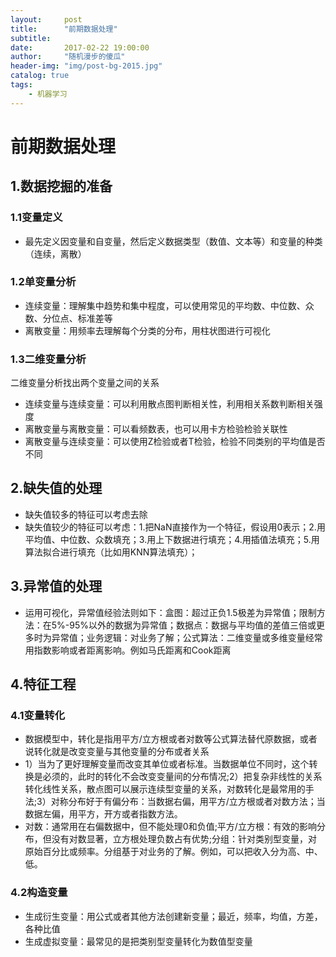 ```yaml
---
layout:     post
title:      "前期数据处理"
subtitle:
date:       2017-02-22 19:00:00
author:     "随机漫步的傻瓜"
header-img: "img/post-bg-2015.jpg"
catalog: true
tags:
    - 机器学习
---
```


# 前期数据处理

## 1.数据挖掘的准备

### 1.1变量定义
- 最先定义因变量和自变量，然后定义数据类型（数值、文本等）和变量的种类（连续，离散）

### 1.2单变量分析
- 连续变量：理解集中趋势和集中程度，可以使用常见的平均数、中位数、众数、分位点、标准差等
- 离散变量：用频率去理解每个分类的分布，用柱状图进行可视化

### 1.3二维变量分析
二维变量分析找出两个变量之间的关系
- 连续变量与连续变量：可以利用散点图判断相关性，利用相关系数判断相关强度
- 离散变量与离散变量：可以看频数表，也可以用卡方检验检验关联性
- 离散变量与连续变量：可以使用Z检验或者T检验，检验不同类别的平均值是否不同

## 2.缺失值的处理
- 缺失值较多的特征可以考虑去除
- 缺失值较少的特征可以考虑：1.把NaN直接作为一个特征，假设用0表示；2.用平均值、中位数、众数填充；3.用上下数据进行填充；4.用插值法填充；5.用算法拟合进行填充（比如用KNN算法填充）；

## 3.异常值的处理
- 运用可视化，异常值经验法则如下：盒图：超过正负1.5极差为异常值；限制方法：在5%-95%以外的数据为异常值；数据点：数据与平均值的差值三倍或更多时为异常值；业务逻辑：对业务了解；公式算法：二维变量或多维变量经常用指数影响或者距离影响。例如马氏距离和Cook距离

## 4.特征工程

### 4.1变量转化
- 数据模型中，转化是指用平方/立方根或者对数等公式算法替代原数据，或者说转化就是改变变量与其他变量的分布或者关系
- 1）当为了更好理解变量而改变其单位或者标准。当数据单位不同时，这个转换是必须的，此时的转化不会改变变量间的分布情况;2）把复杂非线性的关系转化线性关系，散点图可以展示连续型变量的关系，对数转化是最常用的手法;3）对称分布好于有偏分布：当数据右偏，用平方/立方根或者对数方法；当数据左偏，用平方，开方或者指数方法。
- 对数：通常用在右偏数据中，但不能处理0和负值;平方/立方根：有效的影响分布，但没有对数显著，立方根处理负数占有优势;分组：针对类别型变量，对原始百分比或频率。分组基于对业务的了解。例如，可以把收入分为高、中、低。

### 4.2构造变量
- 生成衍生变量：用公式或者其他方法创建新变量；最近，频率，均值，方差，各种比值
- 生成虚拟变量：最常见的是把类别型变量转化为数值型变量
